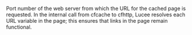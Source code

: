 Port number of the web server from which the URL for the cached page is requested.
			In the internal call from cfcache to cfhttp, Lucee resolves each URL variable in the page; this ensures that links in the page remain functional.